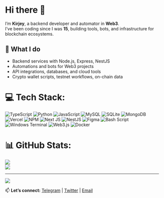# Hi there 👋

I’m **Kirjey**, a backend developer and automator in **Web3**.  
I’ve been coding since I was **15**, building tools, bots, and infrastructure for blockchain ecosystems.  

## 🚀 What I do
- Backend services with Node.js, Express, NestJS  
- Automations and bots for Web3 projects  
- API integrations, databases, and cloud tools  
- Crypto wallet scripts, testnet workflows, on-chain data  


# 💻 Tech Stack:
![TypeScript](https://img.shields.io/badge/typescript-%23007ACC.svg?style=flat&logo=typescript&logoColor=white) ![Python](https://img.shields.io/badge/python-3670A0?style=flat&logo=python&logoColor=ffdd54) ![JavaScript](https://img.shields.io/badge/javascript-%23323330.svg?style=flat&logo=javascript&logoColor=%23F7DF1E) ![MySQL](https://img.shields.io/badge/mysql-4479A1.svg?style=flat&logo=mysql&logoColor=white) ![SQLite](https://img.shields.io/badge/sqlite-%2307405e.svg?style=flat&logo=sqlite&logoColor=white) ![MongoDB](https://img.shields.io/badge/MongoDB-%234ea94b.svg?style=flat&logo=mongodb&logoColor=white) ![Vercel](https://img.shields.io/badge/vercel-%23000000.svg?style=flat&logo=vercel&logoColor=white) ![NPM](https://img.shields.io/badge/NPM-%23CB3837.svg?style=flat&logo=npm&logoColor=white) ![Next JS](https://img.shields.io/badge/Next-black?style=flat&logo=next.js&logoColor=white) ![NestJS](https://img.shields.io/badge/nestjs-%23E0234E.svg?style=flat&logo=nestjs&logoColor=white) ![Figma](https://img.shields.io/badge/figma-%23F24E1E.svg?style=flat&logo=figma&logoColor=white) ![Bash Script](https://img.shields.io/badge/bash_script-%23121011.svg?style=flat&logo=gnu-bash&logoColor=white) ![Windows Terminal](https://img.shields.io/badge/Windows%20Terminal-%234D4D4D.svg?style=flat&logo=windows-terminal&logoColor=white) ![Web3.js](https://img.shields.io/badge/web3.js-F16822?style=flat&logo=web3.js&logoColor=white) ![Docker](https://img.shields.io/badge/docker-%230db7ed.svg?style=flat&logo=docker&logoColor=white)
# 📊 GitHub Stats:
![](https://github-readme-stats.vercel.app/api?username=wrtr-w15&theme=dark&hide_border=false&include_all_commits=true&count_private=true)<br/>
![](https://nirzak-streak-stats.vercel.app/?user=wrtr-w15&theme=dark&hide_border=false)<br/>

---
[![](https://visitcount.itsvg.in/api?id=wrtr-w15&icon=0&color=0)](https://visitcount.itsvg.in)

<!-- Proudly created with GPRM ( https://gprm.itsvg.in ) -->
📫 **Let’s connect:** [Telegram](https://t.me/kirjeyy) | [Twitter](https://x.com/cryptokirjey) | [Email](mailto:kirjeyofficial@gmail.com)
